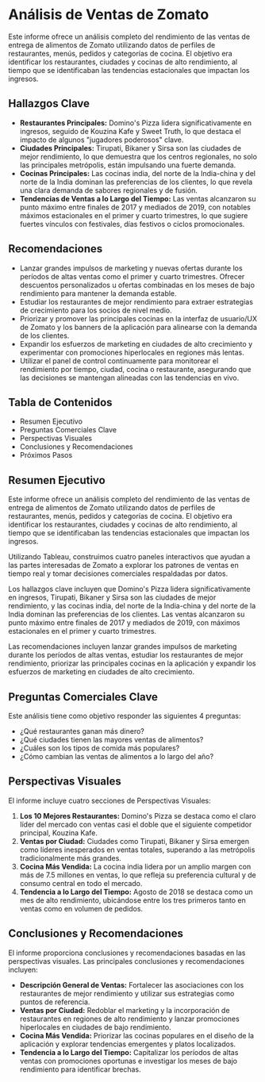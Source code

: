 # Análisis de Ventas de Zomato

Este informe ofrece un análisis completo del rendimiento de las ventas de entrega de alimentos de Zomato utilizando datos de perfiles de restaurantes, menús, pedidos y categorías de cocina. El objetivo era identificar los restaurantes, ciudades y cocinas de alto rendimiento, al tiempo que se identificaban las tendencias estacionales que impactan los ingresos.

## Hallazgos Clave

* **Restaurantes Principales:** Domino's Pizza lidera significativamente en ingresos, seguido de Kouzina Kafe y Sweet Truth, lo que destaca el impacto de algunos "jugadores poderosos" clave.
* **Ciudades Principales:** Tirupati, Bikaner y Sirsa son las ciudades de mejor rendimiento, lo que demuestra que los centros regionales, no solo las principales metrópolis, están impulsando una fuerte demanda.
* **Cocinas Principales:** Las cocinas india, del norte de la India-china y del norte de la India dominan las preferencias de los clientes, lo que revela una clara demanda de sabores regionales y de fusión.
* **Tendencias de Ventas a lo Largo del Tiempo:** Las ventas alcanzaron su punto máximo entre finales de 2017 y mediados de 2019, con notables máximos estacionales en el primer y cuarto trimestres, lo que sugiere fuertes vínculos con festivales, días festivos o ciclos promocionales.

## Recomendaciones

* Lanzar grandes impulsos de marketing y nuevas ofertas durante los períodos de altas ventas como el primer y cuarto trimestres. Ofrecer descuentos personalizados u ofertas combinadas en los meses de bajo rendimiento para mantener la demanda estable.
* Estudiar los restaurantes de mejor rendimiento para extraer estrategias de crecimiento para los socios de nivel medio.
* Priorizar y promover las principales cocinas en la interfaz de usuario/UX de Zomato y los banners de la aplicación para alinearse con la demanda de los clientes.
* Expandir los esfuerzos de marketing en ciudades de alto crecimiento y experimentar con promociones hiperlocales en regiones más lentas.
* Utilizar el panel de control continuamente para monitorear el rendimiento por tiempo, ciudad, cocina o restaurante, asegurando que las decisiones se mantengan alineadas con las tendencias en vivo.

## Tabla de Contenidos

* Resumen Ejecutivo
* Preguntas Comerciales Clave
* Perspectivas Visuales
* Conclusiones y Recomendaciones
* Próximos Pasos

## Resumen Ejecutivo

Este informe ofrece un análisis completo del rendimiento de las ventas de entrega de alimentos de Zomato utilizando datos de perfiles de restaurantes, menús, pedidos y categorías de cocina. El objetivo era identificar los restaurantes, ciudades y cocinas de alto rendimiento, al tiempo que se identificaban las tendencias estacionales que impactan los ingresos.

Utilizando Tableau, construimos cuatro paneles interactivos que ayudan a las partes interesadas de Zomato a explorar los patrones de ventas en tiempo real y tomar decisiones comerciales respaldadas por datos.

Los hallazgos clave incluyen que Domino's Pizza lidera significativamente en ingresos, Tirupati, Bikaner y Sirsa son las ciudades de mejor rendimiento, y las cocinas india, del norte de la India-china y del norte de la India dominan las preferencias de los clientes. Las ventas alcanzaron su punto máximo entre finales de 2017 y mediados de 2019, con máximos estacionales en el primer y cuarto trimestres.

Las recomendaciones incluyen lanzar grandes impulsos de marketing durante los períodos de altas ventas, estudiar los restaurantes de mejor rendimiento, priorizar las principales cocinas en la aplicación y expandir los esfuerzos de marketing en ciudades de alto crecimiento.

## Preguntas Comerciales Clave

Este análisis tiene como objetivo responder las siguientes 4 preguntas:

* ¿Qué restaurantes ganan más dinero?
* ¿Qué ciudades tienen las mayores ventas de alimentos?
* ¿Cuáles son los tipos de comida más populares?
* ¿Cómo cambian las ventas de alimentos a lo largo del año?

## Perspectivas Visuales

El informe incluye cuatro secciones de Perspectivas Visuales:

1.  **Los 10 Mejores Restaurantes:** Domino's Pizza se destaca como el claro líder del mercado con ventas casi el doble que el siguiente competidor principal, Kouzina Kafe.
2.  **Ventas por Ciudad:** Ciudades como Tirupati, Bikaner y Sirsa emergen como líderes inesperados en ventas totales, superando a las metrópolis tradicionalmente más grandes.
3.  **Cocina Más Vendida:** La cocina india lidera por un amplio margen con más de 7.5 millones en ventas, lo que refleja su preferencia cultural y de consumo central en todo el mercado.
4.  **Tendencia a lo Largo del Tiempo:** Agosto de 2018 se destaca como un mes de alto rendimiento, ubicándose entre los tres primeros tanto en ventas como en volumen de pedidos.

## Conclusiones y Recomendaciones

El informe proporciona conclusiones y recomendaciones basadas en las perspectivas visuales. Las principales conclusiones y recomendaciones incluyen:

* **Descripción General de Ventas:** Fortalecer las asociaciones con los restaurantes de mejor rendimiento y utilizar sus estrategias como puntos de referencia.
* **Ventas por Ciudad:** Redoblar el marketing y la incorporación de restaurantes en regiones de alto rendimiento y lanzar promociones hiperlocales en ciudades de bajo rendimiento.
* **Cocina Más Vendida:** Priorizar las cocinas populares en el diseño de la aplicación y explorar tendencias emergentes y platos localizados.
* **Tendencia a lo Largo del Tiempo:** Capitalizar los períodos de altas ventas con promociones oportunas e investigar los meses de bajo rendimiento para identificar brechas.
